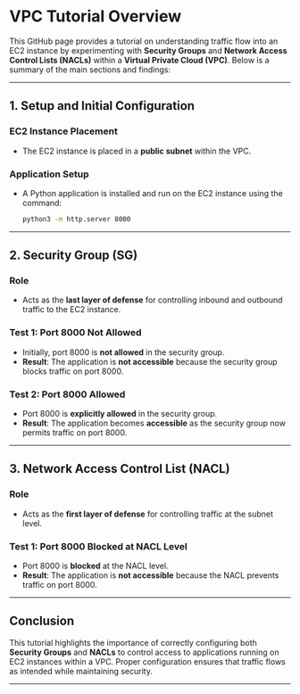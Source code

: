 # VPC Tutorial Overview

This GitHub page provides a tutorial on understanding traffic flow into an EC2 instance by experimenting with **Security Groups** and **Network Access Control Lists (NACLs)** within a **Virtual Private Cloud (VPC)**. Below is a summary of the main sections and findings:

---

## 1. Setup and Initial Configuration

### EC2 Instance Placement
- The EC2 instance is placed in a **public subnet** within the VPC.

### Application Setup
- A Python application is installed and run on the EC2 instance using the command:
  ```bash
  python3 -m http.server 8000
  ```

---

## 2. Security Group (SG)

### Role
- Acts as the **last layer of defense** for controlling inbound and outbound traffic to the EC2 instance.

### Test 1: Port 8000 Not Allowed
- Initially, port 8000 is **not allowed** in the security group.
- **Result**: The application is **not accessible** because the security group blocks traffic on port 8000.

### Test 2: Port 8000 Allowed
- Port 8000 is **explicitly allowed** in the security group.
- **Result**: The application becomes **accessible** as the security group now permits traffic on port 8000.

---

## 3. Network Access Control List (NACL)

### Role
- Acts as the **first layer of defense** for controlling traffic at the subnet level.

### Test 1: Port 8000 Blocked at NACL Level
- Port 8000 is **blocked** at the NACL level.
- **Result**: The application is **not accessible** because the NACL prevents traffic on port 8000.

---

## Conclusion

This tutorial highlights the importance of correctly configuring both **Security Groups** and **NACLs** to control access to applications running on EC2 instances within a VPC. Proper configuration ensures that traffic flows as intended while maintaining security.

---
